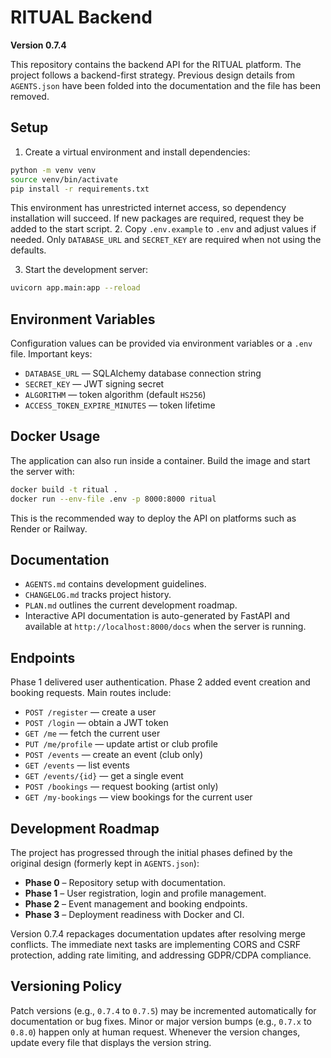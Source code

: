 # RITUAL Backend

**Version 0.7.4**

This repository contains the backend API for the RITUAL platform. The project follows a backend-first strategy. Previous design details from `AGENTS.json` have been folded into the documentation and the file has been removed.

## Setup

1. Create a virtual environment and install dependencies:

```bash
python -m venv venv
source venv/bin/activate
pip install -r requirements.txt
```
This environment has unrestricted internet access, so dependency installation will succeed.
If new packages are required, request they be added to the start script.
2. Copy `.env.example` to `.env` and adjust values if needed. Only `DATABASE_URL` and `SECRET_KEY` are required when not using the defaults.

3. Start the development server:

```bash
uvicorn app.main:app --reload
```

## Environment Variables

Configuration values can be provided via environment variables or a `.env` file. Important keys:

- `DATABASE_URL` — SQLAlchemy database connection string
- `SECRET_KEY` — JWT signing secret
- `ALGORITHM` — token algorithm (default `HS256`)
- `ACCESS_TOKEN_EXPIRE_MINUTES` — token lifetime


## Docker Usage

The application can also run inside a container. Build the image and start the server with:

```bash
docker build -t ritual .
docker run --env-file .env -p 8000:8000 ritual
```

This is the recommended way to deploy the API on platforms such as Render or Railway.

## Documentation

- `AGENTS.md` contains development guidelines.
- `CHANGELOG.md` tracks project history.
- `PLAN.md` outlines the current development roadmap.
- Interactive API documentation is auto-generated by FastAPI and available at `http://localhost:8000/docs` when the server is running.

## Endpoints

Phase 1 delivered user authentication. Phase 2 added event creation and booking requests. Main routes include:

- `POST /register` — create a user
- `POST /login` — obtain a JWT token
- `GET /me` — fetch the current user
- `PUT /me/profile` — update artist or club profile
- `POST /events` — create an event (club only)
- `GET /events` — list events
- `GET /events/{id}` — get a single event
- `POST /bookings` — request booking (artist only)
- `GET /my-bookings` — view bookings for the current user

## Development Roadmap

The project has progressed through the initial phases defined by the original design (formerly kept in `AGENTS.json`):

- **Phase 0** – Repository setup with documentation.
- **Phase 1** – User registration, login and profile management.
- **Phase 2** – Event management and booking endpoints.
- **Phase 3** – Deployment readiness with Docker and CI.

Version 0.7.4 repackages documentation updates after resolving merge conflicts. The immediate next tasks are implementing CORS and CSRF protection, adding rate limiting, and addressing GDPR/CDPA compliance.

## Versioning Policy

Patch versions (e.g., `0.7.4` to `0.7.5`) may be incremented automatically for documentation or bug fixes. Minor or major version bumps (e.g., `0.7.x` to `0.8.0`) happen only at human request. Whenever the version changes, update every file that displays the version string.

